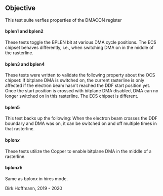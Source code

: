## Objective

This test suite verfies properties of the DMACON register

#### bplen1 and bplen2

These tests toggle the BPLEN bit at various DMA cycle positions. The ECS chipset behaves differently, i.e., when switching DMA on in the middle of the rasterline. 

#### bplen3 and bplen4

These tests were written to validate the following property about the OCS chipset: If bitplane DMA is switched on, the current rasterline is only affected if the electron beam hasn't reached the DDF start position yet. Once the start position is crossed with bitplane DMA disabled, DMA can no longer switched on in this rasterline. The ECS chipset is different. 

#### bplen5

This test backs up the following: When the electron beam crosses the DDF boundary and DMA was on, it can be switched on and off multiple times in that rasterline. 

#### bplon*x*

These tests utilize the Copper to enable bitplane DMA in the middle of a rasterline.

#### bplon*x*h

Same as bplon*x* in hires mode. 


Dirk Hoffmann, 2019 - 2020
